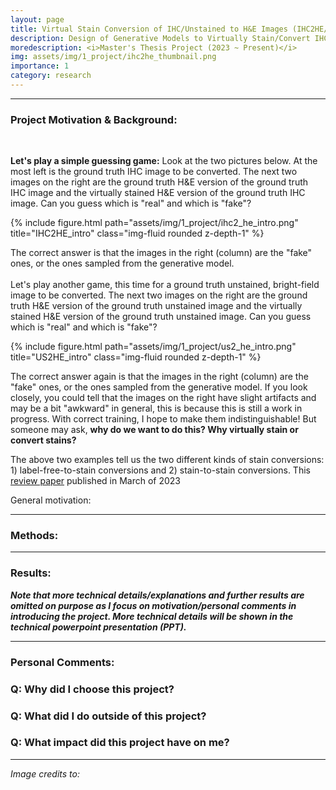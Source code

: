 ```yaml
---
layout: page
title: Virtual Stain Conversion of IHC/Unstained to H&E Images (IHC2HE/US2HE)
description: Design of Generative Models to Virtually Stain/Convert IHC/Unstained (Bright-field) Images to H&E Images 
moredescription: <i>Master's Thesis Project (2023 ~ Present)</i>
img: assets/img/1_project/ihc2he_thumbnail.png
importance: 1
category: research
---
```


---

### **Project Motivation & Background:**
<br>

**Let's play a simple guessing game:** Look at the two pictures below. At the most left is the ground truth IHC image to be converted. The next two images on the right
are the ground truth H&E version of the ground truth IHC image and the virtually stained H&E version of the ground truth IHC image. Can you guess which is "real" and
which is "fake"?

<div class="row">
    <div class="col-sm">
        {% include figure.html path="assets/img/1_project/ihc2_he_intro.png" title="IHC2HE_intro" class="img-fluid rounded z-depth-1" %}
    </div>
</div>

The correct answer is that the images in the right (column) are the "fake" ones, or the ones sampled from the generative model. 
<br>
<br>
Let's play another game, this time for a ground truth unstained, bright-field image to be converted. The next two images on the right are the ground truth H&E version of the ground truth unstained image and the 
virtually stained H&E version of the ground truth unstained image. Can you guess which is "real" and which is "fake"?

<div class="row">
    <div class="col-sm">
        {% include figure.html path="assets/img/1_project/us2_he_intro.png" title="US2HE_intro" class="img-fluid rounded z-depth-1" %}
    </div>
</div>

The correct answer again is that the images in the right (column) are the "fake" ones, or the ones sampled from the generative model. 
If you look closely, you could tell that the images on the right have slight artifacts and may be a bit "awkward" in general, this is because
this is still a work in progress. With correct training, I hope to make them indistinguishable! But someone may ask, **why do we want to do this?
Why virtually stain or convert stains?**

The above two examples tell us the two different kinds of stain conversions: 1) label-free-to-stain conversions and 2) stain-to-stain conversions. This [review paper](https://www.nature.com/articles/s41377-023-01104-7) 
published in March of 2023

General motivation:

---

### **Methods:**




---

### **Results:**


***Note that more technical details/explanations and further results are omitted on purpose as I focus on motivation/personal comments in introducing the project. More technical details
will be shown in the technical powerpoint presentation (PPT).***

---

### **Personal Comments:**

### Q: Why did I choose this project? ###


### Q: What did I do outside of this project? ###

### Q: What impact did this project have on me? ###


---

*Image credits to:*